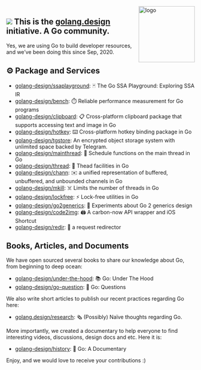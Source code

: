 <img src="https://golang.design/favicon.svg" alt="logo" height="150" align="right" />

## ![](https://golang.org/favicon.ico)  This is the [golang.design](https://golang.design) initiative. A Go community.

Yes, we are using Go to build developer resources, and we’ve been doing this since Sep, 2020.

## ⚙️ Package and Services

- [golang-design/ssaplayground](https://golang.design/s/ssaplayground): 🃏 The Go SSA Playground: Exploring SSA IR
- [golang-design/bench](https://golang.design/s/bench): ⏱️ Reliable performance measurement for Go programs
- [golang-design/clipboard](https://golang.design/s/clipboard): 📋 Cross-platform clipboard package that supports accessing text and image in Go
- [golang-design/hotkey](https://golang.design/s/hotkey): ⌨️ Cross-platform hotkey binding package in Go
- [golang-design/tgstore](https://golang.design/s/tgstore): An encrypted object storage system with unlimited space backed by Telegram.
- [golang-design/mainthread](https://golang.design/s/mainthread): 🔀 Schedule functions on the main thread in Go
- [golang-design/thread](https://golang.design/s/thread): 🧵 Thead facilities in Go
- [golang-design/chann](https://golang.design/s/chann): ✉️ a unified representation of buffered, unbuffered, and unbounded channels in Go
- [golang-design/mkill](https://golang.design/s/mkill): ☠️ Limits the number of threads in Go
- [golang-design/lockfree](https://golang.design/s/lockfree): ⚡️ Lock-free utilities in Go
- [golang-design/go2generics](https://golang.design/s/go2generics): 🧪 Experiments about Go 2 generics design
- [golang-design/code2img](https://golang.design/s/code2img): 🖨️ A carbon-now API wrapper and iOS Shortcut
- [golang-design/redir](https://golang.design/s/redir): 🧭 a request redirector

## Books, Articles, and Documents

We have open sourced several books to share our knowledge about Go, from beginning to deep ocean:

- [golang-design/under-the-hood](https://github.com/golang-design/under-the-hood): 📚 Go: Under The Hood
- [golang-design/go-question](https://github.com/golang-design/Go-Questions): 📖 Go: Questions

We also write short articles to publish our recent practices regarding Go here:

- [golang.design/research](https://golang.design/research): 🗞️ (Possibly) Naïve thoughts regarding Go.

More importantly, we created a documentary to help everyone to find interesting videos, discussions, design docs and etc. Here it is:

- [golang-design/history](https://golang.design/history): 📝 Go: A Documentary

Enjoy, and we would love to receive your contributions :)
